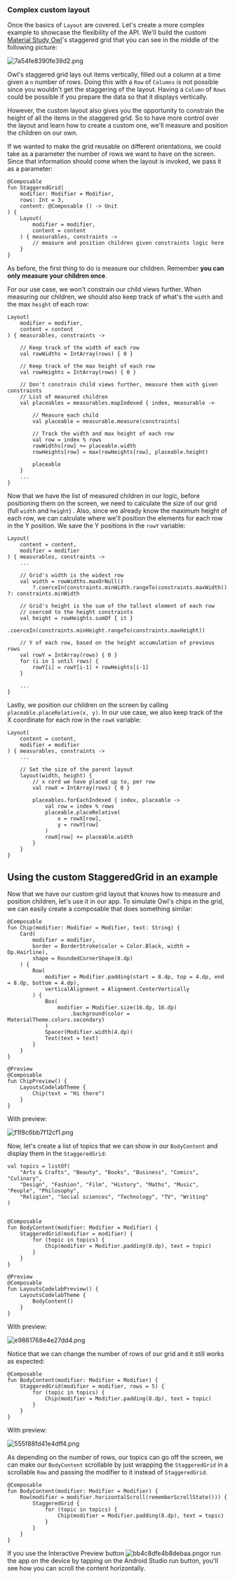 ### Complex custom layout

Once the basics of `Layout` are covered. Let's create a more complex example to showcase the flexibility of the API. We'll build the custom [Material Study Owl](https://material.io/design/material-studies/owl.html)'s staggered grid that you can see in the middle of the following picture:

![7a54fe8390fe39d2.png](https://developer.android.com/codelabs/jetpack-compose-layouts/img/7a54fe8390fe39d2.png)

Owl's staggered grid lays out items vertically, filled out a column at a time given a `n` number of rows. Doing this with a `Row` of `Columns` is not possible since you wouldn't get the staggering of the layout. Having a `Column` of `Rows` could be possible if you prepare the data so that it displays vertically.

However, the custom layout also gives you the opportunity to constrain the height of all the items in the staggered grid. So to have more control over the layout and learn how to create a custom one, we'll measure and position the children on our own.

If we wanted to make the grid reusable on different orientations, we could take as a parameter the number of rows we want to have on the screen. Since that information should come when the layout is invoked, we pass it as a parameter:

```
@Composable
fun StaggeredGrid(
    modifier: Modifier = Modifier,
    rows: Int = 3,
    content: @Composable () -> Unit
) {
    Layout(
        modifier = modifier,
        content = content
    ) { measurables, constraints ->
        // measure and position children given constraints logic here
    }
}
```

As before, the first thing to do is measure our children. Remember **you can only measure your children once**.

For our use case, we won't constrain our child views further. When measuring our children, we should also keep track of what's the `width` and the max `height` of each row:

```
Layout(
    modifier = modifier,
    content = content
) { measurables, constraints ->

    // Keep track of the width of each row
    val rowWidths = IntArray(rows) { 0 }

    // Keep track of the max height of each row
    val rowHeights = IntArray(rows) { 0 }

    // Don't constrain child views further, measure them with given constraints
    // List of measured children
    val placeables = measurables.mapIndexed { index, measurable ->

        // Measure each child
        val placeable = measurable.measure(constraints)

        // Track the width and max height of each row
        val row = index % rows
        rowWidths[row] += placeable.width
        rowHeights[row] = max(rowHeights[row], placeable.height)

        placeable
    }
    ...
}
```

Now that we have the list of measured children in our logic, before positioning them on the screen, we need to calculate the size of our grid (full `width` and `height`) . Also, since we already know the maximum height of each row, we can calculate where we'll position the elements for each row in the Y position. We save the Y positions in the `rowY` variable:

```
Layout(
    content = content,
    modifier = modifier
) { measurables, constraints ->
    ... 

    // Grid's width is the widest row
    val width = rowWidths.maxOrNull()
        ?.coerceIn(constraints.minWidth.rangeTo(constraints.maxWidth)) ?: constraints.minWidth

    // Grid's height is the sum of the tallest element of each row
    // coerced to the height constraints 
    val height = rowHeights.sumOf { it }
        .coerceIn(constraints.minHeight.rangeTo(constraints.maxHeight))

    // Y of each row, based on the height accumulation of previous rows
    val rowY = IntArray(rows) { 0 }
    for (i in 1 until rows) {
        rowY[i] = rowY[i-1] + rowHeights[i-1]
    }

    ...
}
```

Lastly, we position our children on the screen by calling `placeable.placeRelative(x, y)`. In our use case, we also keep track of the X coordinate for each row in the `rowX` variable:

```
Layout(
    content = content,
    modifier = modifier
) { measurables, constraints ->
    ... 

    // Set the size of the parent layout
    layout(width, height) {
        // x cord we have placed up to, per row
        val rowX = IntArray(rows) { 0 }

        placeables.forEachIndexed { index, placeable ->
            val row = index % rows
            placeable.placeRelative(
                x = rowX[row],
                y = rowY[row]
            )
            rowX[row] += placeable.width
        }
    }
}
```

## Using the custom StaggeredGrid in an example

Now that we have our custom grid layout that knows how to measure and position children, let's use it in our app. To simulate Owl's chips in the grid, we can easily create a composable that does something similar:

```
@Composable
fun Chip(modifier: Modifier = Modifier, text: String) {
    Card(
        modifier = modifier,
        border = BorderStroke(color = Color.Black, width = Dp.Hairline),
        shape = RoundedCornerShape(8.dp)
    ) {
        Row(
            modifier = Modifier.padding(start = 8.dp, top = 4.dp, end = 8.dp, bottom = 4.dp), 
            verticalAlignment = Alignment.CenterVertically
        ) {
            Box(
                modifier = Modifier.size(16.dp, 16.dp)
                    .background(color = MaterialTheme.colors.secondary)
            )
            Spacer(Modifier.width(4.dp))
            Text(text = text)
        }
    }
}

@Preview
@Composable
fun ChipPreview() {
    LayoutsCodelabTheme {
        Chip(text = "Hi there")
    }
}
```

With preview:

![f1f8c6bb7f12cf1.png](https://developer.android.com/codelabs/jetpack-compose-layouts/img/f1f8c6bb7f12cf1.png)

Now, let's create a list of topics that we can show in our `BodyContent` and display them in the `StaggeredGrid`:

```
val topics = listOf(
    "Arts & Crafts", "Beauty", "Books", "Business", "Comics", "Culinary",
    "Design", "Fashion", "Film", "History", "Maths", "Music", "People", "Philosophy",
    "Religion", "Social sciences", "Technology", "TV", "Writing"
)


@Composable
fun BodyContent(modifier: Modifier = Modifier) {
    StaggeredGrid(modifier = modifier) {
        for (topic in topics) {
            Chip(modifier = Modifier.padding(8.dp), text = topic)
        }
    }
}

@Preview
@Composable
fun LayoutsCodelabPreview() {
    LayoutsCodelabTheme {
        BodyContent()
    }
}
```

With preview:

![e9861768e4e27dd4.png](https://developer.android.com/codelabs/jetpack-compose-layouts/img/e9861768e4e27dd4.png)

Notice that we can change the number of rows of our grid and it still works as expected:

```
@Composable
fun BodyContent(modifier: Modifier = Modifier) {
    StaggeredGrid(modifier = modifier, rows = 5) {
        for (topic in topics) {
            Chip(modifier = Modifier.padding(8.dp), text = topic)
        }
    }
}
```

With preview:

![555f88fd41e4dff4.png](https://developer.android.com/codelabs/jetpack-compose-layouts/img/555f88fd41e4dff4.png)

As depending on the number of rows, our topics can go off the screen, we can make our `BodyContent` scrollable by just wrapping the `StaggeredGrid` in a scrollable `Row` and passing the modifier to it instead of `StaggeredGrid`.

```
@Composable
fun BodyContent(modifier: Modifier = Modifier) {
    Row(modifier = modifier.horizontalScroll(rememberScrollState())) {
        StaggeredGrid {
            for (topic in topics) {
                Chip(modifier = Modifier.padding(8.dp), text = topic)
            }
        }
    }
}
```

If you use the Interactive Preview button ![bb4c8dfe4b8debaa.png](https://developer.android.com/codelabs/jetpack-compose-layouts/img/bb4c8dfe4b8debaa.png)or run the app on the device by tapping on the Android Studio run button, you'll see how you can scroll the content horizontally.